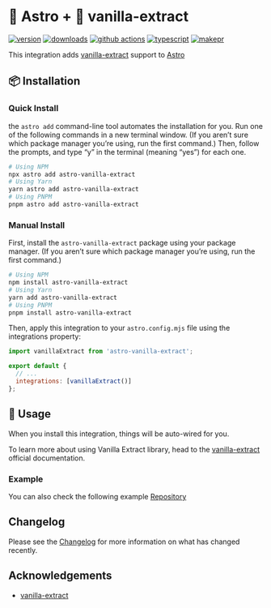 # 🚀&nbsp;Astro + 🧁&nbsp;vanilla-extract

[![version][version-badge]][npm]
[![downloads][downloads-badge]][npm]
[![github actions][github-actions-badge]][github-actions]
[![typescript][typescript-badge]][typescript]
[![makepr][makepr-badge]][makepr]

This integration adds [vanilla-extract][vanilla-extract] support to [Astro][astro]

## 📦 Installation

### Quick Install

the `astro add` command-line tool automates the installation for you. Run one of the following commands in a new terminal window. (If you aren’t sure which package manager you’re using, run the first command.) Then, follow the prompts, and type “y” in the terminal (meaning “yes”) for each one.

```bash
# Using NPM
npx astro add astro-vanilla-extract
# Using Yarn
yarn astro add astro-vanilla-extract
# Using PNPM
pnpm astro add astro-vanilla-extract
```

### Manual Install

First, install the `astro-vanilla-extract` package using your package manager. (If you aren’t sure which package manager you’re using, run the first command.)

```bash
# Using NPM
npm install astro-vanilla-extract
# Using Yarn
yarn add astro-vanilla-extract
# Using PNPM
pnpm install astro-vanilla-extract
```

Then, apply this integration to your `astro.config.mjs` file using the integrations property:

```js
import vanillaExtract from 'astro-vanilla-extract';

export default {
  // ...
  integrations: [vanillaExtract()]
};
```

## 🥑 Usage

When you install this integration, things will be auto-wired for you.

To learn more about using Vanilla Extract library, head to the [vanilla-extract][vanilla-extract] official documentation.

### Example

You can also check the following example [Repository][ave-example]

## Changelog

Please see the [Changelog](CHANGELOG.md) for more information on what has changed recently.

## Acknowledgements

- [vanilla-extract][vanilla-extract]

[npm]: https://npmjs.com/package/astro-vanilla-extract
[vanilla-extract]: https://vanilla-extract.style/
[astro]: https://astro.build
[ave-example]: https://github.com/codiume/astro-vanilla-extract-example

<!-- Readme Badges -->

[version-badge]: https://img.shields.io/npm/v/astro-vanilla-extract.svg
[downloads-badge]: https://img.shields.io/npm/dt/astro-vanilla-extract
[github-actions]: https://github.com/codiume/orbit/actions
[github-actions-badge]: https://github.com/codiume/orbit/actions/workflows/node.js.yml/badge.svg
[typescript]: https://www.typescriptlang.org/dt/search?search=astro-vanilla-extract
[typescript-badge]: https://img.shields.io/npm/types/astro-vanilla-extract
[makepr]: https://makeapullrequest.com
[makepr-badge]: https://img.shields.io/badge/PRs-welcome-brightgreen.svg?style=flat-square?style=flat
